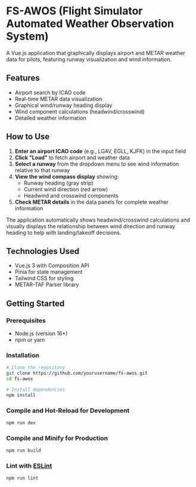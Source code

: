 # FS-AWOS (Flight Simulator Automated Weather Observation System)

A Vue.js application that graphically displays airport and METAR weather data for pilots, featuring runway visualization and wind information.

## Features

- Airport search by ICAO code
- Real-time METAR data visualization
- Graphical wind/runway heading display
- Wind component calculations (headwind/crosswind)
- Detailed weather information

## How to Use

1. **Enter an airport ICAO code** (e.g., LGAV, EGLL, KJFK) in the input field
2. **Click "Load"** to fetch airport and weather data
3. **Select a runway** from the dropdown menu to see wind information relative to that runway
4. **View the wind compass display** showing:
   - Runway heading (gray strip)
   - Current wind direction (red arrow)
   - Headwind and crosswind components
5. **Check METAR details** in the data panels for complete weather information

The application automatically shows headwind/crosswind calculations and visually displays the relationship between wind direction and runway heading to help with landing/takeoff decisions.

## Technologies Used

- Vue.js 3 with Composition API
- Pinia for state management
- Tailwind CSS for styling
- METAR-TAF Parser library

## Getting Started

### Prerequisites

- Node.js (version 16+)
- npm or yarn

### Installation

```sh
# Clone the repository
git clone https://github.com/yourusername/fs-awos.git
cd fs-awos

# Install dependencies
npm install
```

### Compile and Hot-Reload for Development

```sh
npm run dev
```

### Compile and Minify for Production

```sh
npm run build
```

### Lint with [ESLint](https://eslint.org/)

```sh
npm run lint
```
